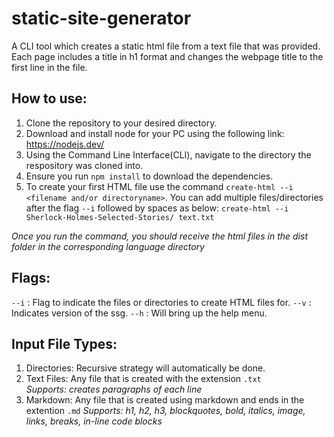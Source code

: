 # static-site-generator
A CLI tool which creates a static html file from a text file that was provided. Each page includes a title in h1 format and changes the webpage title to the first line in the file. 

## How to use:
1. Clone the repository to your desired directory.
2. Download and install node for your PC using the following link: https://nodejs.dev/
3. Using the Command Line Interface(CLI), navigate to the directory the respository was cloned into.
4. Ensure you run ``npm install`` to download the dependencies.  
5. To create your first HTML file use the command ```create-html --i <filename and/or directoryname>```. You can add multiple files/directories after the flag `--i` followed by spaces as below:
    `create-html --i Sherlock-Holmes-Selected-Stories/ text.txt`

_Once you run the command, you should receive the html files in the dist folder in the corresponding language directory_

## Flags:
`--i` : Flag to indicate the files or directories to create HTML files for.
`--v` : Indicates version of the ssg.
`--h` : Will bring up the help menu.

## Input File Types: 
1. Directories: Recursive strategy will automatically be done.
2. Text Files: Any file that is created with the extension `.txt`   
    _Supports: creates paragraphs of each line_
3. Markdown: Any file that is created using markdown and ends in the extention `.md`
    _Supports: h1, h2, h3, blockquotes, bold, italics, image, links, breaks, in-line code blocks_

  
